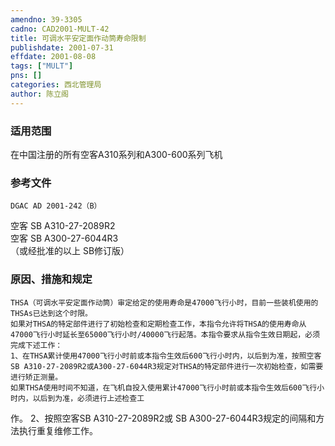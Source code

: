 ```yaml
---
amendno: 39-3305  
cadno: CAD2001-MULT-42  
title: 可调水平安定面作动筒寿命限制  
publishdate: 2001-07-31  
effdate: 2001-08-08  
tags: ["MULT"]  
pns: []  
categories: 西北管理局  
author: 陈立阁  
---
```

  
### 适用范围  
在中国注册的所有空客A310系列和A300-600系列飞机  
  
<!--more-->  
### 参考文件  
    DGAC AD 2001-242（B）  
空客 SB A310-27-2089R2  
空客 SB A300-27-6044R3  
（或经批准的以上 SB修订版）  
  
### 原因、措施和规定  
    THSA（可调水平安定面作动筒）审定给定的使用寿命是47000飞行小时，目前一些装机使用的THSAs已达到这个时限。  
    如果对THSA的特定部件进行了初始检查和定期检查工作，本指令允许将THSA的使用寿命从47000飞行小时延长至65000飞行小时/40000飞行起落。本指令要求从指令生效日期起，必须完成下述工作：  
    1、在THSA累计使用47000飞行小时前或本指令生效后600飞行小时内，以后到为准，按照空客SB A310-27-2089R2或A300-27-6044R3规定对THSA的特定部件进行一次初始检查，如需要进行矫正测量。  
    如果THSA使用时间不知道，在飞机自投入使用累计47000飞行小时前或本指令生效后600飞行小时内，以后到为准，必须进行上述检查工  
      
作。     2、按照空客SB A310-27-2089R2或 SB A300-27-6044R3规定的间隔和方法执行重复维修工作。  
